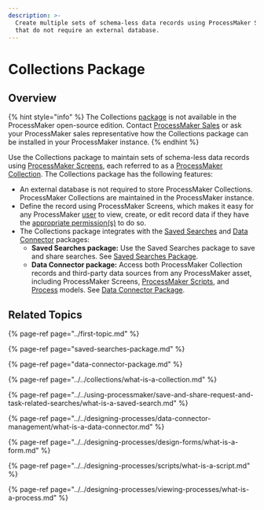 ```yaml
---
description: >-
  Create multiple sets of schema-less data records using ProcessMaker Screens
  that do not require an external database.
---
```


# Collections Package

## Overview

{% hint style="info" %}
The Collections [package](../first-topic.md) is not available in the ProcessMaker open-source edition. Contact [ProcessMaker Sales](https://www.processmaker.com/contact/) or ask your ProcessMaker sales representative how the Collections package can be installed in your ProcessMaker instance.
{% endhint %}

Use the Collections package to maintain sets of schema-less data records using [ProcessMaker Screens](../../designing-processes/design-forms/what-is-a-form.md), each referred to as a [ProcessMaker Collection](../../collections/what-is-a-collection.md). The Collections package has the following features:

* An external database is not required to store ProcessMaker Collections. ProcessMaker Collections are maintained in the ProcessMaker instance.
* Define the record using ProcessMaker Screens, which makes it easy for any ProcessMaker [user](../../processmaker-administration/add-users/what-is-a-user.md) to view, create, or edit record data if they have the [appropriate permission\(s\)](../../processmaker-administration/permission-descriptions-for-users-and-groups.md#collections) to do so.
* The Collections package integrates with the [Saved Searches](../../using-processmaker/save-and-share-request-and-task-related-searches/what-is-a-saved-search.md) and [Data Connector](../../designing-processes/data-connector-management/what-is-a-data-connector.md) packages:
  * **Saved Searches package:** Use the Saved Searches package to save and share searches. See [Saved Searches Package](saved-searches-package.md).
  * **Data Connector package:** Access both ProcessMaker Collection records and third-party data sources from any ProcessMaker asset, including ProcessMaker Screens, [ProcessMaker Scripts](../../designing-processes/scripts/what-is-a-script.md), and [Process](../../designing-processes/viewing-processes/what-is-a-process.md) models. See [Data Connector Package](data-connector-package.md).

## Related Topics

{% page-ref page="../first-topic.md" %}

{% page-ref page="saved-searches-package.md" %}

{% page-ref page="data-connector-package.md" %}

{% page-ref page="../../collections/what-is-a-collection.md" %}

{% page-ref page="../../using-processmaker/save-and-share-request-and-task-related-searches/what-is-a-saved-search.md" %}

{% page-ref page="../../designing-processes/data-connector-management/what-is-a-data-connector.md" %}

{% page-ref page="../../designing-processes/design-forms/what-is-a-form.md" %}

{% page-ref page="../../designing-processes/scripts/what-is-a-script.md" %}

{% page-ref page="../../designing-processes/viewing-processes/what-is-a-process.md" %}

